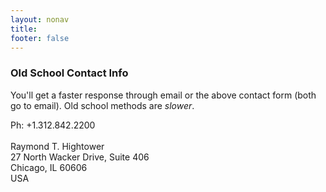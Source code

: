 ```yaml
---
layout: nonav
title: 
footer: false
---
```



<script charset="utf-8" type="text/javascript" src="//js.hsforms.net/forms/shell.js"></script>
<script>
  hbspt.forms.create({
	portalId: "8227943",
	formId: "31b6733b-faa9-45ab-91d9-11fa3ef9acb5"
});
</script>

<!--
<p>
&nbsp;<br/>
&nbsp;<br/>
&nbsp;<br/>
&nbsp;<br/>
</p>

<div class="pipedriveWebForms" data-pd-webforms="https://webforms.pipedrive.com/f/2TAjkc6WzZ1uDlRJDK906swyubjxWytdB34YzHdoBUOdJ6x7u7KA6lEgTdwh4Y7DB"><script src="https://webforms.pipedrive.com/f/loader"></script></div>

-->


### Old School Contact Info

You'll get a faster response through email or the above contact form (both go to email). Old school methods are _slower_.

Ph: +1.312.842.2200<br/>
&nbsp;<br/>
Raymond T. Hightower<br/>
27 North Wacker Drive, Suite 406<br/>
Chicago, IL 60606<br/>
USA<br/>


